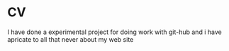 # CV
I have done a experimental project for doing work with git-hub and i have apricate to all that never  about  my web site   
